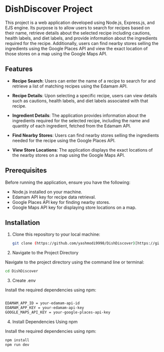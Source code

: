 # DishDiscover Project

This project is a web application developed using Node.js, Express.js, and EJS engine. Its purpose is to allow users to search for recipes based on their name, retrieve details about the selected recipe including cautions, health labels, and diet labels, and provide information about the ingredients required for the recipe. Additionally, users can find nearby stores selling the ingredients using the Google Places API and view the exact location of those stores on a map using the Google Maps API.

## Features

- **Recipe Search**: Users can enter the name of a recipe to search for and retrieve a list of matching recipes using the Edamam API.

- **Recipe Details**: Upon selecting a specific recipe, users can view details such as cautions, health labels, and diet labels associated with that recipe.

- **Ingredient Details**: The application provides information about the ingredients required for the selected recipe, including the name and quantity of each ingredient, fetched from the Edamam API.

- **Find Nearby Stores**: Users can find nearby stores selling the ingredients needed for the recipe using the Google Places API.

- **View Store Locations**: The application displays the exact locations of the nearby stores on a map using the Google Maps API.

## Prerequisites

Before running the application, ensure you have the following:

- Node.js installed on your machine.
- Edamam API key for recipe data retrieval.
- Google Places API key for finding nearby stores.
- Google Maps API key for displaying store locations on a map.

## Installation

1. Clone this repository to your local machine:

   ```bash
   git clone (https://github.com/yashmodi9998/DishDiscover)[https://github.com/yashmodi9998/DishDiscover.git]
2. Navigate to the Project Directory

Navigate to the project directory using the command line or terminal:

```bash
cd DishDiscover
```
3. Create .env

Install the required dependencies using npm:

```bash

EDAMAM_APP_ID = your-edamam-api-id
EDAMAM_APP_KEY = your-edamam-api-key
GOOGLE_MAPS_API_KEY = your-google-places-api-key
```

4. Install Dependencies Using npm

Install the required dependencies using npm:

```bash
npm install
npm run dev
```
